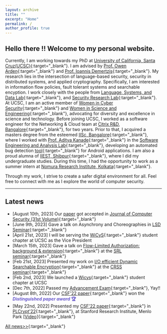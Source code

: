 ```yaml
---
layout: archive
title: ""
excerpt: "Home"
permalink: /
author_profile: true
---
```


 <!--link rel="stylesheet" href="https://priyanka-mondal.github.io/styles.css"-->
<h2> Hello there !! Welcome to my personal website. </h2>  

Currently, I am working towards my PhD at [University of California, Santa Cruz(UCSC)](https://www.ucsc.edu/about/){:target="_blank"}. I am advised by [Prof. Owen Arden](https://owenarden.github.io/home/){:target="_blank"} and [Prof. Ioannis Demertzis](https://idemertzis.com){:target="_blank"}. 
My research lies in the intersection of language-based security, security in distributed systems, 
and applied cryptography. Specifically, I am interested in information flow policies, 
fault tolerant systems and searchable encyption. I work closely with the people from [Language, Systems, and Data Lab](https://lsd.ucsc.edu){:target="_blank"}, and [Security Research Lab](https://srl-ucsc.github.io/seminar.html){:target="_blank"}. At UCSC, I am an active member of [Women in Cyber Security](https://www.wicys.org){:target="_blank"} 
and [Women in Science and Engineering](https://wiseucsc.wixsite.com/wise){:target="_blank"}, 
advocating for diversity and excellence in science and technology. Before joining UCSC, I worked as a software engineer for the Networking & Cloud team at [Citrix R&D, Bangalore](https://www.citrix.com){:target="_blank"}, for two years. Prior to that, 
I acquired a masters degree from the esteemed [IISc, Bangalore](https://iisc.ac.in){:target="_blank"}, where I worked with [Prof. Aditya Kanade](https://www.linkedin.com/in/aditya-kanade-572113139/){:target="_blank"} in the [Software Engineering and Analysis Lab](https://www.iisc-seal.net){:target="_blank"}, developing an automated bug detection [tool](https://drive.google.com/file/d/0B0yDXlBaWkDwamZoRnZDYTZlNTg/view?usp=drive_link&resourcekey=0-arHXT1Dx5MEKqy6SfSSdKA){:target="_blank"} for Android applications. 
I am also a proud alumna of [IIEST, Shibpur](https://www.iiests.ac.in){:target="_blank"}, where I did my undergraduate studies. 
During this time, I had the opportunity to work as a summer intern at [Nomura Research Institute, Kolkata](https://www.nrifintech.com){:target="_blank"}.

Through my work, I strive to create a safer digital environment for all. 
Feel free to connect with me as I explore the world of computer security.

<hr>

## Latest news

<!-- - [Sept 8th, 2023] <b><font color="Tomato"> I am actively looking for a full-time job </font></b> --->
- [August 10th, 2023] Our [paper]() got accepted in [Journal of Computer Security (31st Volume)](https://content.iospress.com/journals/journal-of-computer-security/Pre-press/Pre-press){:target="_blank"}
- [June 9th, 2023] Gave a talk on Asynchrony and Choreographies in [LSD Seminar](https://lsd.ucsc.edu/lsd-seminar/2023sp/){:target="_blank"} 
- [April 21st, 2023] I will be serving the [WiCyS](https://www.wicys.org){:target="_blank"}  student chapter at UCSC as the Vice President
- [March 15th, 2023] Gave a talk on [Flow-Limited Authorization: background & extension](https://docs.google.com/presentation/d/1epIaJiqbhezyXvnGHIKzhwG2LjHI2nd890l80ZUFb1s/edit?usp=sharing){:target="_blank"} at the [SRL seminar](https://srl-ucsc.github.io/seminar.html){:target="_blank"}
- [Feb 21st, 2023] Presented my work on [I/O efficient Dynamic Searchable Encryption](https://docs.google.com/presentation/d/1rw87pD4Vkdf7edMQcm2d8QI8rISmC26kgZQC0z-jy7Y/edit?usp=sharing){:target="_blank"} at the [CRSS seminar](https://www.ssrc.ucsc.edu/seminars.html){:target="_blank"}
- [Feb 2nd, 2023] We launched a [Wicys](https://www.wicys.org){:target="_blank"} student chapter at UCSC
- [Dec 7th, 2022] Passed my [Advancement Exam](https://calendar.ucsc.edu/event/advancement_p_mondal_ce_-_making_distributed_systems_trustless){:target="_blank"}, Yay!! 
- [August 8th, 2022] Our [CSF'22 paper](https://ieeexplore.ieee.org/document/9919637){:target="_blank"} won the <b><font color="SlateBlue"> <i> Distinguished paper award </i> 🏆 </font></b>
- [May 22nd, 2022]  Presented my [CSF'22 paper](https://ieeexplore.ieee.org/document/9919637){:target="_blank"} in [PLCrypt'22](https://andrewcmyers.github.io/plcrypt/){:target="_blank"}, at Stanford Research Institute, Menlo Park [[Video]](https://www.youtube.com/watch?app=desktop&v=LnR-lw0znuY){:target="_blank"}


[All news>>](https://priyanka-mondal.github.io/news/){:target="_blank"}

<!--footer-->
<!--div class="page__footer-follow"> 
<div class="page__footer-copyright">
  <div class="website-counter"></div> 
</div-->
<!--/footer-->
<!--{% bibliography --query @article[year >= 2017] or @inproceedings[year >= 2017] or @techreport[year >= 2017]%}-->
